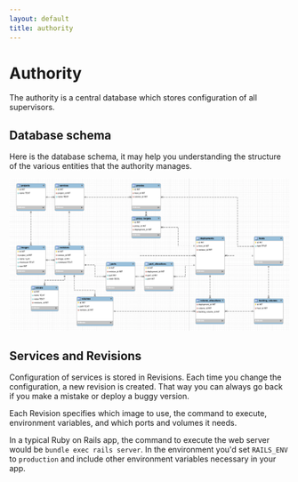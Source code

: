 ```yaml
---
layout: default
title: authority
---
```


# Authority

The authority is a central database which stores configuration of all
supervisors.

## Database schema

Here is the database schema, it may help you understanding the structure of
the various entities that the authority manages.

<div class="image-container">
    <a href="/images/scrz-authority-schema.png" class="shadow">
        <img src="/images/scrz-authority-schema.png" />
    </a>
</div>


## Services and Revisions

Configuration of services is stored in Revisions. Each time you change the
configuration, a new revision is created. That way you can always go back if
you make a mistake or deploy a buggy version.

Each Revision specifies which image to use, the command to execute,
environment variables, and which ports and volumes it needs.

In a typical Ruby on Rails app, the command to execute the web server would be
<code>bundle exec rails server</code>. In the environment you'd set
<code>RAILS_ENV</code> to <code>production</code> and include other
environment variables necessary in your app.
